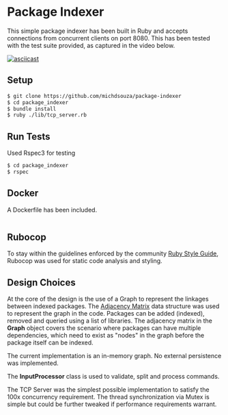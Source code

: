 # Package Indexer

This simple package indexer has been built in Ruby and accepts connections from concurrent clients on port 8080. This has been tested with the test suite provided, as captured in the video below.

[![asciicast](https://asciinema.org/a/4fz2shzizionrzqtciyzq7lwf.png)](https://asciinema.org/a/4fz2shzizionrzqtciyzq7lwf?autoplay=1)

## Setup

``` sh
$ git clone https://github.com/michdsouza/package-indexer
$ cd package_indexer
$ bundle install
$ ruby ./lib/tcp_server.rb
```

## Run Tests

Used Rspec3 for testing

``` sh
$ cd package_indexer
$ rspec
```

## Docker

A Dockerfile has been included. 

``` sh
```

## Rubocop

To stay within the guidelines enforced by the community [Ruby Style Guide](https://github.com/bbatsov/ruby-style-guide), Rubocop was used for static code analysis and styling.

## Design Choices

At the core of the design is the use of a Graph to represent the linkages between indexed packages. The [Adjacency Matrix](https://en.wikipedia.org/wiki/Adjacency_matrix) data structure was used to represent the graph in the code. Packages can be added (indexed), removed and queried using a list of libraries. The adjacency matrix in the <b>Graph</b> object covers the scenario where packages can have multiple dependencies, which need to exist as "nodes" in the graph before the package itself can be indexed. 

The current implementation is an in-memory graph. No external persistence was implemented.

The <b>InputProcessor</b> class is used to validate, split and process commands.

The TCP Server was the simplest possible implementation to satisfy the 100x concurrency requirement. The thread synchronization via Mutex is simple but could be further tweaked if performance requirements warrant.
